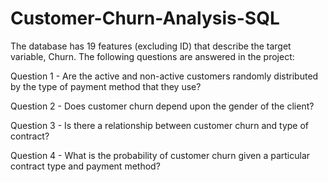 # Customer-Churn-Analysis-SQL

The database has 19 features (excluding ID) that describe the target variable, Churn. The following questions are answered in the project:

Question 1 - Are the active and non-active customers randomly distributed by the type of payment method that they use?

Question 2 - Does customer churn depend upon the gender of the client?

Question 3 - Is there a relationship between customer churn and type of contract?

Question 4 - What is the probability of customer churn given a particular contract type and payment method? 
